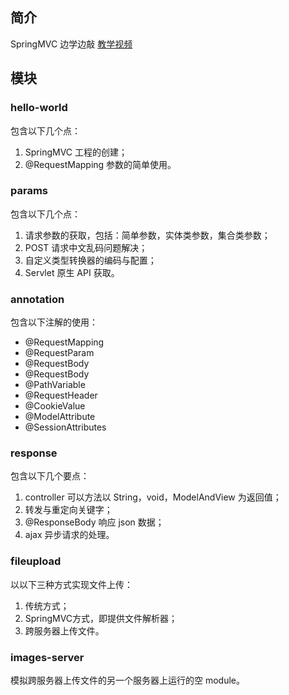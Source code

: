 ## 简介

SpringMVC 边学边敲 [教学视频](https://www.bilibili.com/video/BV1mE411X7yp?p=159)

## 模块

### hello-world

包含以下几个点：
1. SpringMVC 工程的创建；
2. @RequestMapping 参数的简单使用。

### params

包含以下几个点：
1. 请求参数的获取，包括：简单参数，实体类参数，集合类参数；
2. POST 请求中文乱码问题解决；
3. 自定义类型转换器的编码与配置；
4. Servlet 原生 API 获取。

### annotation

包含以下注解的使用：
- @RequestMapping
- @RequestParam
- @RequestBody
- @RequestBody
- @PathVariable
- @RequestHeader
- @CookieValue
- @ModelAttribute
- @SessionAttributes

### response

包含以下几个要点：
1. controller 可以方法以 String，void，ModelAndView 为返回值；
2. 转发与重定向关键字；
3. @ResponseBody 响应 json 数据；
4. ajax 异步请求的处理。

### fileupload

以以下三种方式实现文件上传：
1. 传统方式；
2. SpringMVC方式，即提供文件解析器；
3. 跨服务器上传文件。

### images-server

模拟跨服务器上传文件的另一个服务器上运行的空 module。